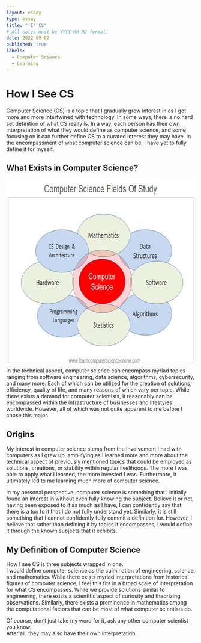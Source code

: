 ```yaml
---
layout: essay
type: essay
title: "'I' CS"
# All dates must be YYYY-MM-DD format!
date: 2022-09-02
published: true
labels:
  - Computer Science
  - Learning
---
```



# How I See CS

Computer Science (CS) is a topic that I gradually grew interest in as I got more and more intertwined with technology. In some ways, there is no hard set definition of what CS really is. In a way, each person has their own interpretation of what they would define as computer science, and some focusing on it can further define CS to a curated interest they may have. In the encompassment of what computer science can be, I have yet to fully define it for myself. 

## What Exists in Computer Science?
<img width="653px" height="498px" class="img-fluid" src="../img/howics/whatcs.jpg">
<br>
In the technical aspect, computer science can encompass myriad topics ranging from software engineering, data science, algorithms, cybersecurity, and many more. Each of which can be utilized for the creation of solutions, efficiency, quality of life, and many reasons of which vary per topic. While there exists a demand for computer scientists, it reasonably can be encompassed within the infrastructure of businesses and lifestyles worldwide. However, all of which was not quite apparent to me before I chose this major. 

## Origins
My interest in computer science stems from the involvement I had with computers as I grew up, amplifying as I learned more and more about the technical aspect of previously mentioned topics that could be employed as solutions, creations, or stability within regular livelihoods. The more I was able to apply what I learned, the more invested I was. Furthermore, it ultimately led to me learning much more of computer science.

In my personal perspective, computer science is something that I initially found an interest in without even fully knowing the subject. Believe it or not, having been exposed to it as much as I have, I can confidently say that there is a ton to it that I do not fully understand yet. Similarly, it is still something that I cannot confidently fully commit a definition for. However, I believe that rather than defining it by topics it encompasses, I would define it through the known subjects that it exhibits.

## My Definition of Computer Science
How I see CS is three subjects wrapped in one. 
<br>
I would define computer science as the culmination of engineering, science, and mathematics. While there exists myriad interpretations from historical figures of computer science, I feel this fits in a broad scale of interpretation for what CS encompasses. While we provide solutions similar to engineering, there exists a scientific aspect of curiosity and theorizing observations. Similarly, there exists a prominence in mathematics among the computational factors that can be most of what computer scientists do.

Of course, don’t just take my word for it, ask any other computer scientist you know.
<br>
After all, they may also have their own interpretation.
